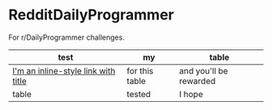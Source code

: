# RedditDailyProgrammer
For r/DailyProgrammer challenges. 

test | my | table 
--- | --- | ---
[I'm an inline-style link with title](https://www.google.com "Google's Homepage") | for this table | and you'll be rewarded
table | tested | I hope